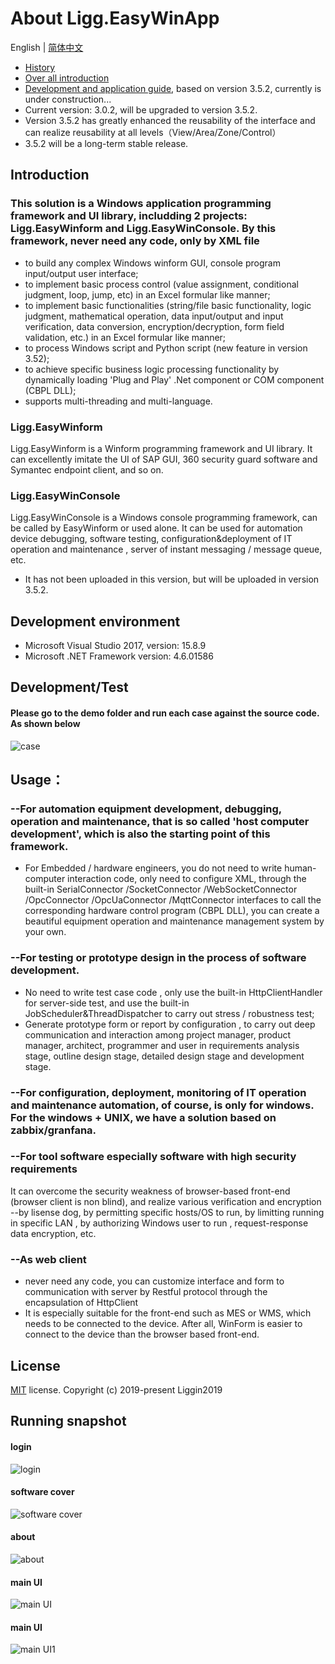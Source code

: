 # About Ligg.EasyWinApp
English | [简体中文](./README.zh-CN.md)
- [History](https://www.cnblogs.com/liggin2019/p/11780431.html)
- [Over all introduction](https://www.cnblogs.com/liggin2019/p/11824064.html)
- [Development and application guide](https://liggin2019.gitee.io/projguide), based on version 3.5.2, currently is under construction...
- Current version: 3.0.2, will be upgraded to version 3.5.2. 
- Version 3.5.2 has greatly enhanced the reusability of the interface and can realize  reusability at all levels（View/Area/Zone/Control）
- 3.5.2 will be a long-term stable release.


## Introduction
### This solution  is a Windows application programming framework and UI library, includding 2 projects: Ligg.EasyWinform and Ligg.EasyWinConsole. By this framework, never need any code, only by XML file
- to build any complex Windows winform GUI,  console program input/output user interface;
- to implement basic process control (value assignment, conditional judgment, loop, jump, etc) in an Excel formular like manner; 
- to implement  basic functionalities (string/file basic functionality, logic judgment, mathematical operation, data input/output and input verification, data conversion, encryption/decryption, form field validation, etc.) in an Excel formular like manner; 
- to process Windows script and Python script (new feature in  version 3.52);
- to achieve specific business logic processing functionality by dynamically loading 'Plug and Play' .Net component or COM component (CBPL DLL);
- supports multi-threading and multi-language.

### Ligg.EasyWinform
Ligg.EasyWinform is a Winform programming framework and UI library. It can excellently imitate the UI of  SAP GUI, 360 security guard software and Symantec endpoint client, and so on.

###  Ligg.EasyWinConsole
Ligg.EasyWinConsole is a Windows console programming framework, can be called by EasyWinform or used alone. It can be used for automation device debugging, software testing, configuration&deployment of IT operation and maintenance , server of instant messaging / message queue, etc.
- It has not been uploaded in this version, but will be uploaded in version 3.5.2.

## Development environment
- Microsoft Visual Studio 2017, version: 15.8.9
- Microsoft .NET Framework version: 4.6.01586

## Development/Test
#### Please go to the demo folder and run each case against the source code. As shown below
![case](https://liggin2019.gitee.io/Static/images/EasyWinApp/cases.png)

## Usage：
### --For automation equipment development, debugging, operation and maintenance, that is so called 'host computer development', which is also the starting point of this framework. 
- For Embedded / hardware engineers, you do not need to write human-computer interaction code, only need to configure XML, through the built-in SerialConnector /SocketConnector /WebSocketConnector /OpcConnector /OpcUaConnector /MqttConnector interfaces to call the corresponding hardware control program (CBPL DLL), you can create a beautiful equipment operation and maintenance management system by your own. 

### --For testing or prototype design in the process of software development.
- No need to write test case code , only use the built-in HttpClientHandler for server-side test, and use the built-in JobScheduler&ThreadDispatcher to carry out stress / robustness test; 
- Generate prototype form or report by configuration , to carry out deep communication and interaction among project manager, product manager, architect, programmer and user in requirements analysis stage, outline design stage, detailed design stage and development stage.

### --For configuration, deployment, monitoring of IT operation and maintenance automation, of course, is only for windows. For the  windows + UNIX, we have a solution based on zabbix/granfana.

### --For  tool software especially software with high security requirements
It can overcome the security weakness of browser-based front-end  (browser client is non blind), and realize various verification and encryption --by lisense dog, by permitting specific hosts/OS to run, by limitting running in specific LAN , by authorizing Windows user to run , request-response data encryption, etc.

### --As web client
- never need any code, you can  customize interface and form to  communication with server by Restful protocol through the encapsulation of HttpClient
- It is especially suitable for the front-end such as MES or WMS, which needs to be connected to the device. After all, WinForm is easier to connect to the device than the browser based front-end.


## License
[MIT](https://github.com/Liggin2019/Ligg.EasyWinApp/blob/master/LICENSE) license.
Copyright (c) 2019-present Liggin2019

## Running snapshot
#### login
![login](https://liggin2019.gitee.io/Static/images/EasyWinApp/login-en.png)
#### software cover
![software cover](https://liggin2019.gitee.io/Static/images/EasyWinApp/software-cover-en.png)
#### about
![about](https://liggin2019.gitee.io/Static/images/EasyWinApp/about-en.png)
#### main UI
![main UI](https://liggin2019.gitee.io/Static/images/EasyWinApp/main-ui-en.png)  
#### main UI 
![main UI1](https://liggin2019.gitee.io/Static/images/EasyWinApp/main-ui1-en.png)  
